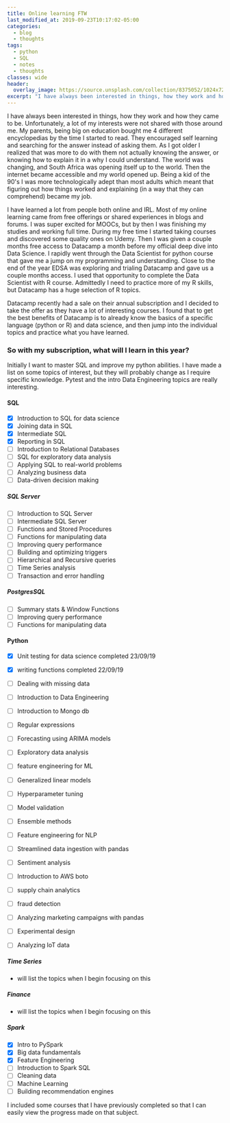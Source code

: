 ```yaml
---
title: Online learning FTW
last_modified_at: 2019-09-23T10:17:02-05:00
categories:
  - blog
  - thoughts
tags:
  - python
  - SQL
  - notes
  - thoughts
classes: wide
header:
  overlay_image: https://source.unsplash.com/collection/8375052/1024x720
excerpt: "I have always been interested in things, how they work and how they came to be"
---
```


I have always been interested in things, how they work and how they came to be.
Unfortunately, a lot of my interests were not shared with those around me. My parents,
being big on education bought me 4 different encyclopedias by the time I started to read.
They encouraged self learning and searching for the answer instead of asking them. As I got
older I realized that was more to do with them not actually knowing the answer, or knowing how to
explain it in a why I could understand. The world was changing, and South Africa was opening itself up
to the world. Then the internet became accessible and my world opened up. Being a kid of the 90's I was more
technologically adept than most adults which meant that figuring out how things worked and explaining (in a way that they can comprehend) became my job.

I have learned a lot from people both online and IRL.
Most of my online learning came from free offerings or shared experiences  in blogs and forums.
I was super excited for MOOCs, but by then I was finishing my studies and working full time.
During my free time I started taking courses and discovered some quality ones on Udemy.
Then I was given a couple months free access to Datacamp a month before my official deep dive into Data Science. I rapidly went through the Data Scientist for python course that gave me a jump on my programming and understanding. Close to the end of the year EDSA was exploring and trialing Datacamp and gave us a couple months access. I used that opportunity to complete the Data Scientist with R course. Admittedly I need to practice more of my R skills, but Datacamp has a huge selection of R topics.

Datacamp recently had a sale on their annual subscription and I decided to take the offer as they have a lot of interesting courses. I found that to get the best benefits of Datacamp is to already know the basics of a specific language (python or R) and data science, and then jump into the individual topics and practice what you have learned.

### So with my subscription, what will I learn in this year?
Initially I want to master SQL and improve my python abilities. I have made a list on some topics of interest, but they will probably change as I require specific knowledge.
Pytest and the intro Data Engineering topics are really interesting.

#### SQL
- [x] Introduction to SQL for data science
- [x] Joining data in SQL
- [x] Intermediate SQL
- [x] Reporting in SQL
- [ ] Introduction to Relational Databases
- [ ] SQL for exploratory data analysis
- [ ] Applying SQL to real-world problems
- [ ] Analyzing business data
- [ ] Data-driven decision making

##### SQL Server
- [ ] Introduction to SQL Server
- [ ] Intermediate SQL Server
- [ ] Functions and Stored Procedures
- [ ] Functions for manipulating data
- [ ] Improving query performance
- [ ] Building and optimizing triggers
- [ ] Hierarchical and Recursive queries
- [ ] Time Series analysis
- [ ] Transaction and error handling

##### PostgresSQL
- [ ] Summary stats & Window Functions
- [ ] Improving query performance
- [ ] Functions for manipulating data

#### Python
- [x] Unit testing for data science completed 23/09/19
- [x] writing functions completed 22/09/19
- [ ] Dealing with missing data
- [ ] Introduction to Data Engineering
- [ ] Introduction to Mongo db
- [ ] Regular expressions
- [ ] Forecasting using ARIMA models
- [ ] Exploratory data analysis
- [ ] feature engineering for ML
- [ ] Generalized linear models
- [ ] Hyperparameter tuning
- [ ] Model validation
- [ ] Ensemble methods
- [ ] Feature engineering for NLP
- [ ] Streamlined data ingestion with pandas
- [ ] Sentiment analysis

- [ ] Introduction to AWS boto
- [ ] supply chain analytics
- [ ] fraud detection
- [ ] Analyzing marketing campaigns with pandas
- [ ] Experimental design
- [ ] Analyzing IoT data

##### Time Series
- will list the topics when I begin focusing on this

##### Finance
- will list the topics when I begin focusing on this

##### Spark
- [x] Intro to PySpark
- [x] Big data fundamentals
- [x] Feature Engineering
- [ ] Introduction to Spark SQL
- [ ] Cleaning data
- [ ] Machine Learning
- [ ] Building recommendation engines

I included some courses that I have previously completed so that I can easily view the progress made on that subject.

